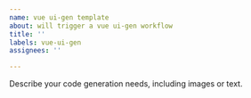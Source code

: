 ```yaml
---
name: vue ui-gen template
about: will trigger a vue ui-gen workflow
title: ''
labels: vue-ui-gen
assignees: ''

---
```


Describe your code generation needs, including images or text.
